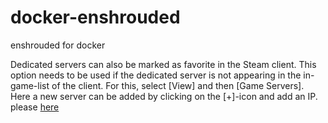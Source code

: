 # docker-enshrouded
enshrouded for docker

Dedicated servers can also be marked as favorite in the Steam client. This option needs to be used if the dedicated server is not appearing in the in-game-list of the client. For this, select [View] and then [Game Servers]. Here a new server can be added by clicking on the [+]-icon and add an IP.
please [here](https://enshrouded.zendesk.com/hc/en-us/articles/16056312924957-Dedicated-Server-FAQ)
